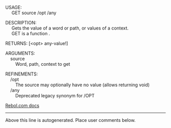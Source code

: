 USAGE:  
&nbsp;&nbsp;&nbsp;&nbsp;&nbsp;GET&nbsp;source&nbsp;/opt&nbsp;/any  
  
DESCRIPTION:  
&nbsp;&nbsp;&nbsp;&nbsp;&nbsp;Gets&nbsp;the&nbsp;value&nbsp;of&nbsp;a&nbsp;word&nbsp;or&nbsp;path,&nbsp;or&nbsp;values&nbsp;of&nbsp;a&nbsp;context.  
&nbsp;&nbsp;&nbsp;&nbsp;&nbsp;GET&nbsp;is&nbsp;a&nbsp;function&nbsp;.  
  
RETURNS:&nbsp;[&lt;opt&gt;&nbsp;any-value!]  
  
ARGUMENTS:  
&nbsp;&nbsp;&nbsp;&nbsp;source  
&nbsp;&nbsp;&nbsp;&nbsp;&nbsp;&nbsp;&nbsp;&nbsp;Word,&nbsp;path,&nbsp;context&nbsp;to&nbsp;get  
  
REFINEMENTS:  
&nbsp;&nbsp;&nbsp;&nbsp;/opt  
&nbsp;&nbsp;&nbsp;&nbsp;&nbsp;&nbsp;&nbsp;&nbsp;The&nbsp;source&nbsp;may&nbsp;optionally&nbsp;have&nbsp;no&nbsp;value&nbsp;(allows&nbsp;returning&nbsp;void)  
&nbsp;&nbsp;&nbsp;&nbsp;/any  
&nbsp;&nbsp;&nbsp;&nbsp;&nbsp;&nbsp;&nbsp;&nbsp;Deprecated&nbsp;legacy&nbsp;synonym&nbsp;for&nbsp;/OPT  

[Rebol.com docs](http://www.rebol.com/r3/docs/functions/get.html)
___
Above this line is autogenerated. Place user comments below.